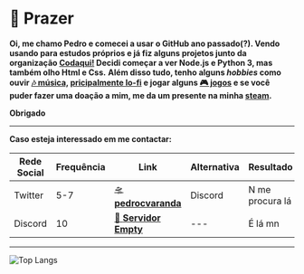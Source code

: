 # 👋 Prazer


**Oi, me chamo Pedro e comecei a usar o GitHub ano passado(?). Vendo usando para estudos próprios e já fiz alguns projetos junto da organização [Codaqui!](https://codaqui.dev) Decidi começar a ver Node.js e Python 3, mas também olho Html e Css.**
**Além disso tudo, tenho alguns *hobbies* como ouvir [🎶 música,](https://cutt.ly/VQ1KryK) [pricipalmente lo-fi](https://canaltech.com.br/musica/especial-o-que-e-musica-lo-fi-e-por-que-ela-explodiu-durante-a-pandemia-163834/) e jogar alguns [🎮 jogos](https://steamcommunity.com/id/pvzin_/) e se você puder fazer uma doação a mim, me da um presente na minha [steam](https://store.steampowered.com/digitalgiftcards/).**

**Obrigado**

---
**Caso esteja interessado em me contactar:**

| Rede Social | Frequência | Link | Alternativa | Resultado |
| --- | --- | --- | --- | --- |
| Twitter | 5-7 | [🛸 **pedrocvaranda**](https://twitter.com/pedrocvaranda)  | Discord | N me procura lá |
| Discord | 10  | [🚀 **Servidor Empty**](https://discord.gg/Nc6AMCSFUV) | --- | É lá mn |
---
![Top Langs](https://github-readme-stats.vercel.app/api/top-langs/?username=pedrocvaranda&layout=normal&show_icons=true&theme=nord)
